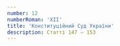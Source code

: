 ```yaml
---
number: 12
numberRoman: 'XII'
title: 'Конституційний Суд України'
description: Статті 147 — 153
---
```

